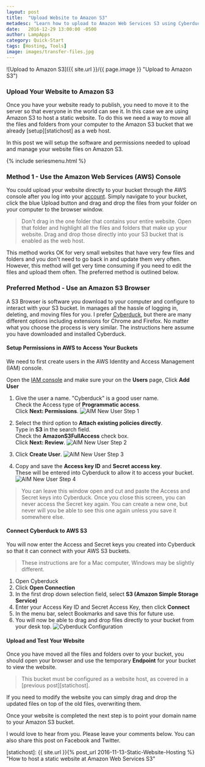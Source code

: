 ```yaml
---
layout: post
title:  "Upload Website to Amazon S3"
metadesc: "Learn how to upload to Amazon Web Services S3 using Cyberduck"
date:   2016-12-29 13:00:00 -0500
author: LampApps
category: Quick-Start
tags: [Hosting, Tools]
image: images/transfer-files.jpg
---
```


![Upload to Amazon S3]({{ site.url }}/{{ page.image }} "Upload to Amazon S3")

### Upload Your Website to Amazon S3

Once you have your website ready to publish, you need to move it to the server so that everyone in the world can see it. In this case we are using Amazon S3 to host a static website. To do this we need a way to move all the files and folders from your computer to the Amazon S3 bucket that we already [setup][statichost] as a web host.

In this post we will setup the software and permissions needed to upload and manage your website files on Amazon S3.

<!--more-->

{% include seriesmenu.html %}

### Method 1 - Use the Amazon Web Services (AWS) Console

You could upload your website directly to your bucket through the AWS console after you log into your [account][aws]. Simply navigate to your bucket, click the blue Upload button and drag and drop the files from your folder on your computer to the browser window.

> Don't drag in the one folder that contains your entire website. Open that folder and highlight all the files and folders that make up your website. Drag and drop those directly into your S3 bucket that is enabled as the web host.

This method works OK for very small websites that have very few files and folders and you don't need to go back in and update them very often. However, this method will get very time consuming if you need to edit the files and upload them often. The preferred method is outlined below.

### Preferred Method - Use an Amazon S3 Browser

A S3 Browser is software you download to your computer and configure to interact with your S3 bucket. In manages all the hassle of logging in, deleting, and moving files for you. I prefer [Cyberduck][cyberduck], but there are many different options including extensions for Chrome and Firefox. No matter what you choose the process is very similar. The instructions here assume you have downloaded and installed Cyberduck.


#### Setup Permissions in AWS to Access Your Buckets

We need to first create users in the AWS Identity and Access Management (IAM) console.

Open the [IAM console][IAM] and make sure your on the **Users** page, Click **Add User**

1. Give the user a name. "Cyberduck" is a good user name. <br />
Check the Access type of **Programmatic access**. <br />
Click **Next: Permissions**.
![AIM New User Step 1]({{site.url}}/images/IAM-step1.jpg "AIM New User Step 1")

2. Select the third option to **Attach existing policies directly**. <br />
Type in **S3** in the search field. <br />
Check the **AmazonS3FullAccess** check box. <br />
Click **Next: Review**.
![AIM New User Step 2]({{site.url}}/images/IAM-step2.jpg "AIM New User Step 2")

3. Click **Create User**.
![AIM New User Step 3]({{site.url}}/images/IAM-step3.jpg "AIM New User Step 3")

4. Copy and save the **Access key ID** and **Secret access key**. <br />
These will be entered into Cyberduck to allow it to access your bucket.
![AIM New User Step 4]({{site.url}}/images/IAM-step4.jpg "AIM New User Step 4")
> You can leave this window open and cut and paste the Access and Secret keys into Cyberduck. Once you close this screen, you can never access the Secret key again. You can create a new one, but never will you be able to see this one again unless you save it somewhere else.

#### Connect Cyberduck to AWS S3

You will now enter the Access and Secret keys you created into Cyberduck so that it can connect with your AWS S3 buckets.

> These instructions are for a Mac computer, Windows may be slightly different.

1. Open Cyberduck
2. Click **Open Connection**
3. In the first drop down selection field, select **S3 (Amazon Simple Storage Service)**
4. Enter your Access Key ID and Secret Access Key, then click **Connect**
5. In the menu bar, select Bookmarks and save this for future use.
6. You will now be able to drag and drop files directly to your bucket from your desk top.
![Cyberduck Configuration]({{site.url}}/images/cyberduck-1.jpg "Cyberduck Configuration")

#### Upload and Test Your Website

Once you have moved all the files and folders over to your bucket, you should open your browser and use the temporary **Endpoint** for your bucket to view the website.
> This bucket must be configured as a website host, as covered in a [previous post][statichost].

If you need to modify the website you can simply drag and drop the updated files on top of the old files, overwriting them.

Once your website is completed the next step is to point your domain name to your Amazon S3 bucket.

I would love to hear from you. Please leave your comments below. You can also share this post on Facebook and Twitter.  

[aws]: https://aws.amazon.com/ "Amazon Web Service Website"
[awssetupstatic]: https://docs.aws.amazon.com/AmazonS3/latest/dev/website-hosting-custom-domain-walkthrough.html "Amazon Web Services Instructions on how to host a static website"
[cyberduck]: https://cyberduck.io/ "Cyberduck File Transfer"
[IAM]: https://console.aws.amazon.com/iam/home#/users "IAM tool on Amazon Web Services"
[statichost]: {{ site.url }}{% post_url 2016-11-13-Static-Website-Hosting %} "How to host a static website at Amazon Web Services S3"
